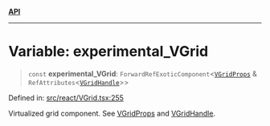 [**API**](../../API.md)

***

# Variable: experimental\_VGrid

> `const` **experimental\_VGrid**: `ForwardRefExoticComponent`\<[`VGridProps`](../interfaces/VGridProps.md) & `RefAttributes`\<[`VGridHandle`](../interfaces/VGridHandle.md)\>\>

Defined in: [src/react/VGrid.tsx:255](https://github.com/inokawa/virtua/blob/696142aff086a3ad020c63fe974c17e2d03b9354/src/react/VGrid.tsx#L255)

Virtualized grid component. See [VGridProps](../interfaces/VGridProps.md) and [VGridHandle](../interfaces/VGridHandle.md).

